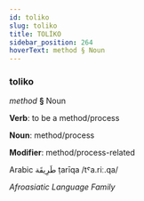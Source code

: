 ```yaml
---
id: toliko
slug: toliko
title: TOLİKO
sidebar_position: 264
hoverText: method § Noun
---
```


### toliko

*method* **§** Noun

**Verb**: to be a method/process

**Noun**: method/process

**Modifier**: method/process-related

Arabic طَرِيقَة ṭarīqa /tˤa.riː.qa/

*Afroasiatic Language Family*